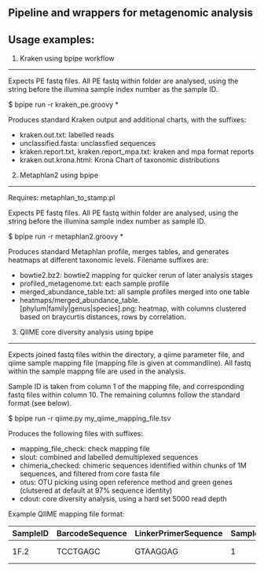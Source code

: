 Pipeline and wrappers for metagenomic analysis
--------------

Usage examples:
--------------

1. Kraken using bpipe workflow
--------------
Expects PE fastq files. All PE fastq within folder are analysed, using the string before the illumina sample index number as the sample ID.

  $ bpipe run -r kraken_pe.groovy *
  
Produces standard Kraken output and additional charts, with the suffixes:
 
- kraken.out.txt: labelled reads
- unclassified.fasta: unclassfied sequences
- kraken.report.txt, kraken.report_mpa.txt: kraken and mpa format reports
- kraken.out.krona.html: Krona Chart of taxonomic distributions

2. Metaphlan2 using bpipe
--------------

Requires: metaphlan_to_stamp.pl

Expects PE fastq files. All PE fastq within folder are analysed, using the string before the illumina sample index number as sample ID.

  $ bpipe run -r metaphlan2.groovy *

Produces standard Metaphlan profile, merges tables, and generates heatmaps at different taxonomic levels. Filename suffixes are:

- bowtie2.bz2: bowtie2 mapping for quicker rerun of later analysis stages
- profiled_metagenome.txt: each sample profile
- merged_abundance_table.txt: all sample profiles merged into one table
- heatmaps/merged_abundance_table.[phylum|family|genus|species].png: heatmap, with columns clustered based on braycurtis distances, rows by correlation.

3. QIIME core diversity analysis using bpipe
--------------
  
Expects joined fastq files within the directory, a qiime parameter file, and qiime sample mapping file (mapping file is given at commandline). All fastq within the sample mappng file are used in the analysis. 

Sample ID is taken from column 1 of the mapping file, and corresponding fastq files within column 10. The remaining columns follow the standard format (see below).

  $ bpipe run -r qiime.py my_qiime_mapping_file.tsv
  
Produces the following files with suffixes:

 - mapping_file_check: check mapping file
 - slout: combined and labelled demultiplexed sequences
 - chimeria_checked: chimeric sequences identified within chunks of 1M sequences, and filtered from core fasta file
 - otus: OTU picking using open reference method and green genes (clutsered at default at 97% sequence identity)
 - cdout: core diversity analysis, using a hard set 5000 read depth
 
 
Example QIIME mapping file format:

| SampleID |	BarcodeSequence |	LinkerPrimerSequence  |	SampleIndex	|	SampleType	|	AmpliconType	|	SampleRun	|	GRUID	|	DRWFNumber	|	FileName	|	Description |
------------ | ------------- | ------------ | ------------- | ------------ | ------------- | ------------ | ------------- | ------------ | ------------- | ------------- |
1F.2 | TCCTGAGC |	GTAAGGAG |	1 |	F |	V3-V4 |	nafld_040716 |	1F |	001 |	1F-3-4.exFrags.trimmed.fastq |	1F-3-4_S1 |


